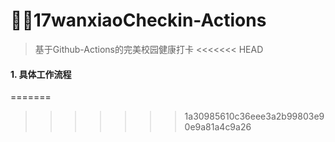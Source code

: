 # 🐱‍🏍17wanxiaoCheckin-Actions

> 基于Github-Actions的完美校园健康打卡
<<<<<<< HEAD

#### 1. 具体工作流程
=======
 
>>>>>>> 1a30985610c36eee3a2b99803e90e9a81a4c9a26
